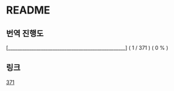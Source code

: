 # README

## 번역 진행도

[__________________________________________________] ( 1 / 371 ) ( 0 % )

## 링크

[371](./371.md)
